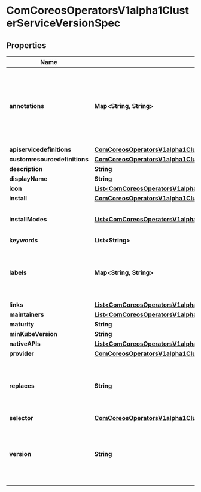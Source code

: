 
# ComCoreosOperatorsV1alpha1ClusterServiceVersionSpec

## Properties
Name | Type | Description | Notes
------------ | ------------- | ------------- | -------------
**annotations** | **Map&lt;String, String&gt;** | Annotations is an unstructured key value map stored with a resource that may be set by external tools to store and retrieve arbitrary metadata. |  [optional]
**apiservicedefinitions** | [**ComCoreosOperatorsV1alpha1ClusterServiceVersionSpecApiservicedefinitions**](ComCoreosOperatorsV1alpha1ClusterServiceVersionSpecApiservicedefinitions.md) |  |  [optional]
**customresourcedefinitions** | [**ComCoreosOperatorsV1alpha1ClusterServiceVersionSpecCustomresourcedefinitions**](ComCoreosOperatorsV1alpha1ClusterServiceVersionSpecCustomresourcedefinitions.md) |  |  [optional]
**description** | **String** |  |  [optional]
**displayName** | **String** |  | 
**icon** | [**List&lt;ComCoreosOperatorsV1alpha1CatalogSourceSpecIcon&gt;**](ComCoreosOperatorsV1alpha1CatalogSourceSpecIcon.md) |  |  [optional]
**install** | [**ComCoreosOperatorsV1alpha1ClusterServiceVersionSpecInstall**](ComCoreosOperatorsV1alpha1ClusterServiceVersionSpecInstall.md) |  | 
**installModes** | [**List&lt;ComCoreosOperatorsV1alpha1ClusterServiceVersionSpecInstallModes&gt;**](ComCoreosOperatorsV1alpha1ClusterServiceVersionSpecInstallModes.md) | InstallModes specify supported installation types |  [optional]
**keywords** | **List&lt;String&gt;** |  |  [optional]
**labels** | **Map&lt;String, String&gt;** | Map of string keys and values that can be used to organize and categorize (scope and select) objects. |  [optional]
**links** | [**List&lt;ComCoreosOperatorsV1alpha1ClusterServiceVersionSpecLinks&gt;**](ComCoreosOperatorsV1alpha1ClusterServiceVersionSpecLinks.md) |  |  [optional]
**maintainers** | [**List&lt;ComCoreosOperatorsV1alpha1ClusterServiceVersionSpecMaintainers&gt;**](ComCoreosOperatorsV1alpha1ClusterServiceVersionSpecMaintainers.md) |  |  [optional]
**maturity** | **String** |  |  [optional]
**minKubeVersion** | **String** |  |  [optional]
**nativeAPIs** | [**List&lt;ComCoreosOperatorsV1alpha1ClusterServiceVersionSpecNativeAPIs&gt;**](ComCoreosOperatorsV1alpha1ClusterServiceVersionSpecNativeAPIs.md) |  |  [optional]
**provider** | [**ComCoreosOperatorsV1alpha1ClusterServiceVersionSpecLinks**](ComCoreosOperatorsV1alpha1ClusterServiceVersionSpecLinks.md) |  |  [optional]
**replaces** | **String** | The name of a CSV this one replaces. Should match the &#x60;metadata.Name&#x60; field of the old CSV. |  [optional]
**selector** | [**ComCoreosOperatorsV1alpha1ClusterServiceVersionSpecSelector**](ComCoreosOperatorsV1alpha1ClusterServiceVersionSpecSelector.md) |  |  [optional]
**version** | **String** | OperatorVersion is a wrapper around semver.Version which supports correct marshaling to YAML and JSON. |  [optional]



